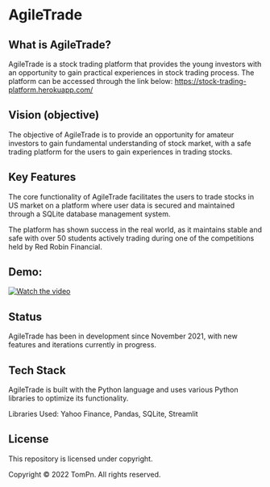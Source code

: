 # AgileTrade

## What is AgileTrade?
AgileTrade is a stock trading platform that provides the young investors with an opportunity to gain practical experiences in stock trading process. The platform can be accessed through the link below:
https://stock-trading-platform.herokuapp.com/

## Vision (objective)
The objective of AgileTrade is to provide an opportunity for amateur investors to gain fundamental understanding of stock market, with a safe trading platform for the users to gain experiences in trading stocks.

## Key Features
The core functionality of AgileTrade facilitates the users to trade stocks in US market on a platform where user data is secured and maintained through a SQLite database management system.

The platform has shown success in the real world, as it maintains stable and safe with over 50 students actively trading during one of the competitions held by Red Robin Financial.

## Demo:
[![Watch the video](https://s29755.pcdn.co/wp-content/uploads/2019/07/FWLIVE_CHI_Web-05.png)](https://youtu.be/SzV55RaK1nQ)

## Status
AgileTrade has been in development since November 2021, with new features and iterations currently in progress.

## Tech Stack
AgileTrade is built with the Python language and uses various Python libraries to optimize its functionality.

Libraries Used: Yahoo Finance, Pandas, SQLite, Streamlit

## License
This repository is licensed under copyright.

Copyright © 2022 TomPn. All rights reserved.
